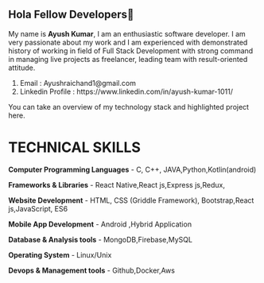 ## Hola Fellow Developers👋


My name is <b>Ayush Kumar</b>, I am an enthusiastic software developer. I am very passionate about my work and I am experienced with demonstrated history of working in field of Full Stack Development with strong command in managing live projects as freelancer, leading team with result-oriented attitude.
<ol>
  <li>Email : Ayushraichand1@gmail.com</li>
  <li>Linkedin Profile : https://www.linkedin.com/in/ayush-kumar-1011/</li>
 </ol>
You can take an overview of my technology stack and highlighted project here.



# TECHNICAL SKILLS 	
<b>Computer Programming Languages</b> - C, C++, JAVA,Python,Kotlin(android)  

<b>Frameworks & Libraries</b> - React Native,React js,Express js,Redux,

<b>Website Development</b> - HTML, CSS (Griddle Framework), Bootstrap,React js,JavaScript, ES6  

<b>Mobile App Development</b> - Android ,Hybrid Application  

<b>Database & Analysis tools</b> - MongoDB,Firebase,MySQL  

<b>Operating System</b> - Linux/Unix  

<b>Devops & Management tools</b> - Github,Docker,Aws


